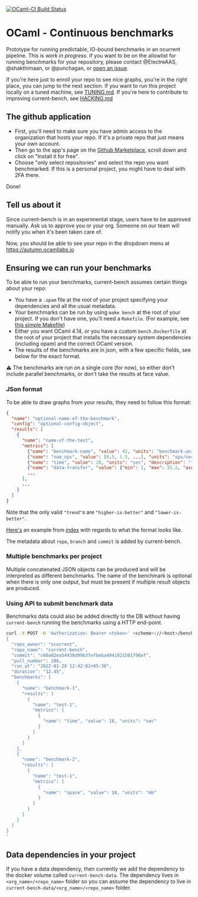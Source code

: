 [![OCaml-CI Build Status](https://img.shields.io/endpoint?url=https%3A%2F%2Fci.ocamllabs.io%2Fbadge%2Focurrent%2Focaml-ci%2Fmaster&logo=ocaml)](https://ci.ocamllabs.io/github/ocurrent/current-bench)

# OCaml - Continuous benchmarks

Prototype for running predictable, IO-bound benchmarks in an ocurrent pipeline. This is *work in progress*. If you want to be on the allowlist for running benchmarks for your repository, please contact @ElectreAAS, @shakthimaan, or @punchagan, or [open an issue](https://github.com/ocurrent/current-bench/issues/new).

If you're here just to enroll your repo to see nice graphs, you're in the right place, you can jump to the next section.
If you want to run this project locally on a tuned machine, see [TUNING.md](TUNING.md).
If you're here to contribute to improving current-bench, see [HACKING.md](HACKING.md)

## The github application
- First, you'll need to make sure you have admin access to the organization that hosts your repo. If it's a private repo that just means your own account.
- Then go to the app's page on the [Github Marketplace](https://github.com/marketplace/ocaml-benchmarks), scroll down and click on "Install it for free". 
- Choose "only select repositories" and select the repo you want benchmarked. If this is a personal project, you might have to deal with 2FA there.

Done!

## Tell us about it
Since current-bench is in an experimental stage, users have to be approved manually. Ask us to approve you or your org. Someone on our team will notify you when it's been taken care of.

Now, you should be able to see your repo in the dropdown menu at https://autumn.ocamllabs.io

## Ensuring we can run your benchmarks
To be able to run your benchmarks, current-bench assumes certain things about your repo:
- You have a `.opam` file at the root of your project specifying your dependencies and all the usual metadata.
- Your benchmarks can be run by using `make bench` at the root of your project. If you don't have one, you'll need a `Makefile`. (For example, see [this simple Makefile](https://github.com/example-ocaml-org/my-ocaml-project/blob/main/Makefile))
- Either you want OCaml 4.14, or you have a custom `bench.Dockerfile` at the root of your project that installs the necessary system dependencies (including opam) and the correct OCaml version.
- The results of the benchmarks are in json, with a few specific fields, see below for the exact format.

⚠️ The benchmarks are run on a single core (for now), so either don't include parallel benchmarks, or don't take the results at face value.

### JSon format
To be able to draw graphs from your results, they need to follow this format:

```json
{
  "name": "optional-name-of-the-benchmark",
  "config": "optional-config-object",
  "results": [
    {
      "name": "name-of-the-test",
      "metrics": [
        {"name": "benchmark-name", "value": 42, "units": "benchmark-unit", "description": "benchmark-description"},
        {"name": "num_ops", "value": [0.5, 1.5, ...], "units": "ops/sec", "description": "total number of ops", "trend": "lower-is-better"},
        {"name": "time", "value": 20, "units": "sec", "description": "time for action"},
        {"name": "data-transfer", "value": {"min": 1, "max": 25.2, "avg": 19.8}, "units": "mbps", "description": "data transfer per second", "trend": "higher-is-better"},
        ...
      ],
      ...
    }
  ]
}
```
Note that the only valid `"trend"`s are `"higher-is-better"` and `"lower-is-better"`.

[Here's](https://gist.github.com/gs0510/9ef5d47582b7fbf8dda6df0af08537e4) an example from [index](https://github.com/mirage/index) with regards to what the format looks like.

The metadata about `repo`, `branch` and `commit` is added by current-bench.


### Multiple benchmarks per project

Multiple concatenated JSON objects can be produced and will be interpreted as different benchmarks. The name of the benchmark is optional when there is only one output, but must be present if multiple result objects are produced.


### Using API to submit benchmark data

Benchmarks data could also be added directly to the DB without having
`current-bench` running the benchmarks using a HTTP end-point.

```sh
curl -X POST -H 'Authorization: Bearer <token>' <scheme>://<host>/benchmarks/metrics --data-raw '
{
  "repo_owner": "ocurrent",
  "repo_name": "current-bench",
  "commit": "c66a02ea54430d99b3fefbeba4941921501796ef",
  "pull_number": 286,
  "run_at": "2022-01-28 12:42:02+05:30",
  "duration": "12.45",
  "benchmarks": [
    {
      "name": "benchmark-1",
      "results": [
        {
          "name": "test-1",
          "metrics": [
            {
              "name": "time", "value": 18, "units": "sec"
            }
          ]
        }
      ]
    },
    {
      "name": "benchmark-2",
      "results": [
        {
          "name": "test-1",
          "metrics": [
            {
              "name": "space", "value": 18, "units": "mb"
            }
          ]
        }
      ]
    }
  ]
}
'
```


## Data dependencies in your project

If you have a data dependency, then currently we add the dependency to the docker volume called `current-bench-data`.
The dependency lives in `<org_name>/<repo_name>` folder so you can assume the dependency to live in `current-bench-data/<org_name>/<repo_name>` folder.
